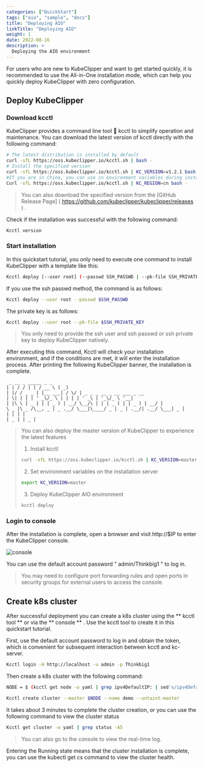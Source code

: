 ```yaml
--- 
categories: ["QuickStart"]
tags: ["aio", "sample", "docs"]
title: "Deploying AIO"
linkTitle: "Deploying AIO"
weight: 1
date: 2022-08-16
description: >
  Deploying the AIO environment
---
```


For users who are new to KubeClipper and want to get started quickly, it is recommended to use the All-in-One installation mode, which can help you quickly deploy KubeClipper with zero configuration.


## Deploy KubeClipper

### Download kcctl

KubeClipper provides a command line tool 🔧 kcctl to simplify operation and maintenance. You can download the latest version of kcctl directly with the following command:

```Bash
# The latest distribution is installed by default
curl -sfL https://oss.kubeclipper.io/kcctl.sh | bash -
# Install the specified version
curl -sfL https://oss.kubeclipper.io/kcctl.sh | KC_VERSION=v1.2.1 bash -
#If you are in China, you can use cn environment variables during installation, in this case we will use registry.aliyuncs.com/google_containers instead of k8s.gcr.io
Curl -sfL https://oss.kubeclipper.io/kcctl.sh | KC_REGION=cn bash -
```

> You can also download the specified version from the [GitHub Release Page] ( https://github.com/kubeclipper/kubeclipper/releases ) .

Check if the installation was successful with the following command:

```Bash
Kcctl version
```

### Start installation

In this quickstart tutorial, you only need to execute one command to install KubeClipper with a template like this:

```Bash
Kcctl deploy [--user root] (--passwd SSH_PASSWD | --pk-file SSH_PRIVATE_KEY)
```

If you use the ssh passwd method, the command is as follows:

```Bash
Kcctl deploy --user root --passwd $SSH_PASSWD
```

The private key is as follows:

```Bash
Kcctl deploy --user root --pk-file $SSH_PRIVATE_KEY
```

> You only need to provide the ssh user and ssh passwd or ssh private key to deploy KubeClipper natively.

After executing this command, Kcctl will check your installation environment, and if the conditions are met, it will enter the installation process. After printing the following KubeClipper banner, the installation is complete.

```Console
 _ __ _ _____ _ _ 
| | / / | | / __ \ ( _)
| |/ / _ _ | |__ ___| / \/ | _ _ _ __ _ __ ___ _ __
| \| | | | ' _\/_ \ | | | | ' _\ | '_\/_ \ '__|
| |\ \ | _ | | | _ ) | __/ \__/\ | | | _ ) | | _ ) | __/ |
\ _ |\ _ /\__, _ | _ .__/ \___|\____/ _ | _ | .__/| .__/ \___| _ |
| | | |
| _ | | _ |
```

> You can also deploy the master version of KubeClipper to experience the latest features
>
> 1. Install kcctl
>
> ```bash
> curl -sfL https://oss.kubeclipper.io/kcctl.sh | KC_VERSION=master bash -
> ```
>
> 2. Set environment variables on the installation server
>
> ```bash
> export KC_VERSION=master
> ```
>
> 3. Deploy KubeClipper AIO environment
>
> ```bash
> kcctl deploy
> ```

### Login to console

After the installation is complete, open a browser and visit  http://$IP  to enter the KubeClipper console.

![console](/images/docs-quickstart/console-login.png)

You can use the default account password " admin/Thinkbig1 " to log in.

> You may need to configure port forwarding rules and open ports in security groups for external users to access the console.

## Create k8s cluster

After successful deployment you can create a k8s cluster using the ** kcctl tool ** or via the ** console ** . Use the kcctl tool to create it in this quickstart tutorial.

First, use the default account password to log in and obtain the token, which is convenient for subsequent interaction between kcctl and kc-server.

```Bash
Kcctl login -H http://localhost -u admin -p Thinkbig1
```

Then create a k8s cluster with the following command:

```Bash
NODE = $ (kcctl get node -o yaml | grep ipv4DefaultIP: | sed's/ipv4DefaultIP : //')

Kcctl create cluster --master $NODE --name demo --untaint-master
```

It takes about 3 minutes to complete the cluster creation, or you can use the following command to view the cluster status

```Bash
Kcctl get cluster -o yaml | grep status -A5
```

> You can also go to the console to view the real-time log.

Entering the Running state means that the cluster installation is complete, you can use the  kubectl get cs  command to view the cluster health.